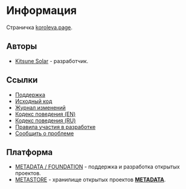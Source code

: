 # Информация

Страничка [koroleva.page](https://koroleva.page/).

## Авторы

- [Kitsune Solar](https://kitsune.solar/) - разработчик.

## Ссылки

- [Поддержка](https://webmasters.community/)
- [Исходный код](https://github.com/factory-09/page-koroleva)
- [Журнал изменений](CHANGELOG.md)
- [Кодекс поведения (EN)](CODE_OF_CONDUCT.en.md)
- [Кодекс поведения (RU)](CODE_OF_CONDUCT.ru.md)
- [Правила участия в разработке](CONTRIBUTING.md)
- [Сообщить о проблеме](https://github.com/factory-09/page-koroleva/issues)

## Платформа

- [METADATA / FOUNDATION](https://metadata.foundation/) - поддержка и разработка открытых проектов.
- [METASTORE](https://metastore.pro/) - хранилище открытых проектов [**METADATA**](https://metadata.foundation/).
